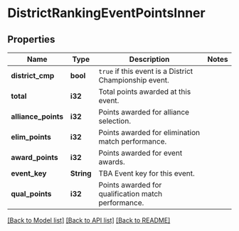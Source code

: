 # DistrictRankingEventPointsInner

## Properties

Name | Type | Description | Notes
------------ | ------------- | ------------- | -------------
**district_cmp** | **bool** | `true` if this event is a District Championship event. | 
**total** | **i32** | Total points awarded at this event. | 
**alliance_points** | **i32** | Points awarded for alliance selection. | 
**elim_points** | **i32** | Points awarded for elimination match performance. | 
**award_points** | **i32** | Points awarded for event awards. | 
**event_key** | **String** | TBA Event key for this event. | 
**qual_points** | **i32** | Points awarded for qualification match performance. | 

[[Back to Model list]](../README.md#documentation-for-models) [[Back to API list]](../README.md#documentation-for-api-endpoints) [[Back to README]](../README.md)


